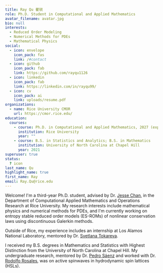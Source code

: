 ```yaml
---
title: Ray Qu 瞿锐
role: Ph.D. Student in Computational and Applied Mathematics
avatar_filename: avatar.jpg
bio: null
interests:
  - Reduced Order Modeling
  - Numerical Methods for PDEs
  - Mathematical Physics
social:
  - icon: envelope
    icon_pack: fas
    link: /#contact
  - icon: github
    icon_pack: fab
    link: https://github.com/rayqu1126
  - icon: linkedin
    icon_pack: fab
    link: https://linkedin.com/in/rayqu99/
  - icon: cv
    icon_pack: ai
    link: uploads/resume.pdf
organizations:
  - name: Rice University CMOR
    url: https://cmor.rice.edu/
education:
  courses:
    - course: Ph.D. in Computational and Applied Mathematics, 2027 (expected)
      institution: Rice University
      year: ""
    - course: B.S. in Statistics and Analytics; B.S. in Mathematics
      institution: University of North Carolina at Chapel Hill
      year: 2021
superuser: true
status:
  ? icon
last_name: Qu
highlight_name: true
first_name: Ray
email: Ray.Qu@rice.edu
---
```

Welcome! I'm a third-year Ph.D. student, advised by Dr. [Jesse Chan](https://sites.google.com/view/jessechan/home), in the Department of Computational Applied Mathematics and Operations Research at Rice University. My research interests include mathematical physics and numerical methods for PDEs, and I'm currently working on entropy stable reduced order models (ES-ROMs) of nonlinear conservation laws using discontinuous Galerkin methods.

Outside of Rice, my experience includes an internship at Los Alamos National Laboratory, mentored by Dr. [Svetlana Tokareva](https://organizations.lanl.gov/acgi/get-to-know-us/svetlana-tokareva).

I received my B.S. degrees in Mathematics and Statistics with Highest Distinction from the University of North Carolina at Chapel Hill. My undergraduate research, mentored by Dr. [Pedro Sáenz](https://www.pml.unc.edu/about-me) and worked with Dr. [Rodolfo Rosales](https://math.mit.edu/directory/profile.html?pid=228), was on active spinwaves in hydrodynamic spin lattices (HSLs).
